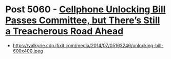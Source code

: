# Post 5060 - [Cellphone Unlocking Bill Passes Committee, but There&#8217;s Still a Treacherous Road Ahead](https://www.ifixit.com/News/5060/unlocking-bill-passes-committee-but-theres-still-a-treacherous-road-ahead)

- https://valkyrie.cdn.ifixit.com/media/2014/07/05163246/unlocking-bill-600x400.jpeg
